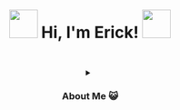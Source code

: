 
<h1> <p align="center"> <img src="https://media.giphy.com/media/oASEJVd5lkgMBMDCcl/giphy.gif" width="50"> Hi, I'm Erick! <img src="https://media.giphy.com/media/oASEJVd5lkgMBMDCcl/giphy.gif" width="50"> </p> </h1>
<br>
<details> 
      <summary align="center"><h3><p align="center"> About Me 😺</p> </h3></summary>
       <p> - 🌮 I am from Mexico </p>
       <p> - 💻 Studying Comptuter System Engineering at ITESM</p>
       <p> - 🌱 I’m currently learning JavaScript and React</p>
       <p> - 🎮 I enjoy play videogames </p>
   </br>
   <hr>
   <details>
     <summary>Languajes  <img src="https://media.giphy.com/media/V5bKTyV5kt3snXvVVj/giphy.gif" width="50"> </summary>
     <img style="margin: 10px" src="https://profilinator.rishav.dev/skills-assets/python-original.svg" alt="Python" height="45" />  
     <img style="margin: 10px" src="https://profilinator.rishav.dev/skills-assets/javascript-original.svg" alt="JavaScript" height="45" />
     <img style="margin: 10px" src="https://profilinator.rishav.dev/skills-assets/java-original-wordmark.svg" alt="Java" height="45" />  
     <img style="margin: 10px" src="https://profilinator.rishav.dev/skills-assets/csharp-original.svg" alt="C#" height="45" />  
   </details>

   <details>
   <summary> Contact me <img src="https://media.giphy.com/media/X8yP0AgGK0GQZaVXz9/giphy.gif" width="50"> </summary>
   <a href="https://www.linkedin.com/in/erick-alfonso-montan-lopez-692949218"><img src="https://img.icons8.com/bubbles/50/000000/linkedin.png" alt="LinkedIn" height="55"/></a>
   <a href="https://www.facebook.com/zonyyrave.maidenas"><img src="https://img.icons8.com/bubbles/50/000000/facebook-new.png" alt="Facebook"  height="55"/></a>
   <a href="https://www.instagram.com/monttiiy/"><img src="https://img.icons8.com/bubbles/50/000000/instagram.png" alt="Instagram" height="55" /></a>
   </details>
</hr>
   [![Top Langs](https://github-readme-stats.vercel.app/api/top-langs/?username=CitricVenus&langs_count=8)](https://github.com/CitricVenus/github-readme-stats)
   <p> NOTE: Top Languages does not indicate my skill level or anything like that; it's a GitHub metric to determine which languages have the most code on GitHub. It's a new feature of github-readme-stats.</p>
</details>



